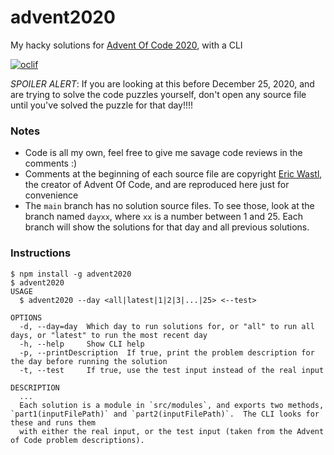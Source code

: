 # advent2020

My hacky solutions for [Advent Of Code 2020](https://adventofcode.com), with a CLI

[![oclif](https://img.shields.io/badge/cli-oclif-brightgreen.svg)](https://oclif.io)

_SPOILER ALERT_: If you are looking at this before December 25, 2020, and are trying to solve the code puzzles yourself, don't open any source file until you've solved the puzzle for that day!!!!

### Notes

- Code is all my own, feel free to give me savage code reviews in the comments :)
- Comments at the beginning of each source file are copyright [Eric Wastl](http://was.tl/), the creator of Advent Of Code, and are reproduced here just for convenience
- The `main` branch has no solution source files.  To see those, look at the branch named `dayxx`, where `xx` is a number between 1 and 25.  Each branch will show the solutions for that day and all previous solutions.

### Instructions

```sh-session
$ npm install -g advent2020
$ advent2020
USAGE
  $ advent2020 --day <all|latest|1|2|3|...|25> <--test>

OPTIONS
  -d, --day=day  Which day to run solutions for, or "all" to run all days, or "latest" to run the most recent day
  -h, --help     Show CLI help
  -p, --printDescription  If true, print the problem description for the day before running the solution
  -t, --test     If true, use the test input instead of the real input

DESCRIPTION
  ...
  Each solution is a module in `src/modules`, and exports two methods, `part1(inputFilePath)` and `part2(inputFilePath)`.  The CLI looks for these and runs them 
  with either the real input, or the test input (taken from the Advent of Code problem descriptions).
```
